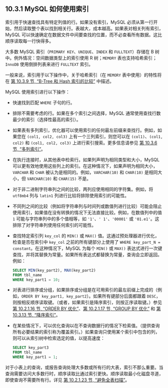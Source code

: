 ## 10.3.1 MySQL 如何使用索引

索引用于快速查找具有特定列值的行。如果没有索引，MySQL 必须从第一行开始，然后读取整个表以找到相关行。表越大，成本越高。如果表对相关列有索引，MySQL 可以快速确定在数据文件中间要查找的位置，而不必查看所有数据。这比顺序读取每一行快得多。

大多数 MySQL 索引（`PRIMARY KEY`、`UNIQUE`、`INDEX` 和 `FULLTEXT`）存储在 B 树中。例外情况：空间数据类型上的索引使用 R 树；`MEMORY` 表也支持哈希索引；`InnoDB` 使用倒排列表来进行 `FULLTEXT` 索引。

一般来说，索引用于以下操作中，关于哈希索引（在 `MEMORY` 表中使用）的特性将在 [第 10.3.9 节, “B-Tree 和 Hash 索引的比较”](#10.3.9-比较-b-tree-和-hash-索引) 中描述。

MySQL 使用索引进行以下操作：

- 快速找到匹配 `WHERE` 子句的行。

- 排除不需要考虑的行。如果在多个索引之间选择，MySQL 通常使用查找行数最少的索引（选择性最高的索引）。

- 如果表有多列索引，优化器可以使用索引的任何最左前缀来查找行。例如，如果您在 `(col1, col2, col3)` 上有一个三列索引，则您可以在 `(col1)`、`(col1, col2)` 和 `(col1, col2, col3)` 上进行索引搜索。更多信息请参见 [第 10.3.6 节, “多列索引”](#10.3.6-多列索引)。

- 在执行连接时，从其他表中检索行。如果列声明为相同类型和大小，MySQL 可以更有效地使用这些列上的索引。在这种情况下，如果声明为相同大小，`VARCHAR` 和 `CHAR` 被认为是相同的。例如，`VARCHAR(10)` 和 `CHAR(10)` 是相同大小，但 `VARCHAR(10)` 和 `CHAR(15)` 不是。

- 对于非二进制字符串列之间的比较，两列应使用相同的字符集。例如，将 `utf8mb4` 列与 `latin1` 列进行比较将排除使用索引的可能性。

- 不同列之间的比较（例如将字符串列与时间列或数值列进行比较）可能会阻止使用索引，如果值在没有转换的情况下无法直接比较。例如，在数值列中的值 `1` 可能与字符串列中的多个值相等，如 `'1'`、`' 1'`、`'00001'` 或 `'01.e1'`。这排除了对字符串列使用任何索引的可能性。

- 查找特定索引列 `key_col` 的 `MIN()` 或 `MAX()` 值。这通过预处理器进行优化，检查是否在索引中 `key_col` 之前的所有键部分上使用了 `WHERE key_part_N = constant`。在这种情况下，MySQL 为每个 `MIN()` 或 `MAX()` 表达式进行一次键查找，并将其替换为常量。如果所有表达式都替换为常量，查询会立即返回。例如：

  ```sql
  SELECT MIN(key_part2), MAX(key_part2)
  FROM tbl_name
  WHERE key_part1 = 10;
  ```

- 对表进行排序或分组，如果排序或分组是在可用索引的最左前缀上完成的（例如，`ORDER BY key_part1, key_part2`）。如果所有键部分后面都跟着 `DESC`，则按相反顺序读取键。（或者，如果索引是降序索引，则按正序读取键。）参见 [第 10.2.1.16 节, “ORDER BY 优化”](#10.2.1.16-order-by-优化)、[第 10.2.1.17 节, “GROUP BY 优化”](#10.2.1.17-group-by-优化) 和 [第 10.3.13 节, “降序索引”](#10.3.13-降序索引)。

- 在某些情况下，可以优化查询以在不查询数据行的情况下检索值。（提供查询所有必要结果的索引称为覆盖索引。）如果查询只使用某个索引中包含的列，则可以从索引树中检索选定的值，以提高速度：

  ```sql
  SELECT key_part3
  FROM tbl_name
  WHERE key_part1 = 1;
  ```

对于小表上的查询，或报告查询处理大多数或所有行的大表，索引不那么重要。当查询需要访问大多数行时，顺序读取比通过索引更快。顺序读取最小化磁盘寻道，即使查询不需要所有行。详见 [第 10.2.1.23 节, “避免全表扫描”](#10.2.1.23-避免全表扫描)。